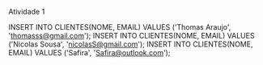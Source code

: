Atividade 1

INSERT INTO CLIENTES(NOME, EMAIL) VALUES ('Thomas Araujo', 'thomasss@gmail.com');
INSERT INTO CLIENTES(NOME, EMAIL) VALUES ('Nicolas Sousa', 'nicolasS@gmail.com');
INSERT INTO CLIENTES(NOME, EMAIL) VALUES ('Safira', 'Safira@outlook.com');
